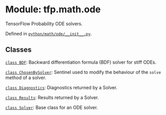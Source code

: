<div itemscope itemtype="http://developers.google.com/ReferenceObject">
<meta itemprop="name" content="tfp.math.ode" />
<meta itemprop="path" content="Stable" />
</div>

# Module: tfp.math.ode

TensorFlow Probability ODE solvers.



Defined in [`python/math/ode/__init__.py`](https://github.com/tensorflow/probability/tree/master/tensorflow_probability/python/math/ode/__init__.py).

<!-- Placeholder for "Used in" -->


## Classes

[`class BDF`](../../tfp/math/ode/BDF.md): Backward differentiation formula (BDF) solver for stiff ODEs.

[`class ChosenBySolver`](../../tfp/math/ode/ChosenBySolver.md): Sentinel used to modify the behaviour of the `solve` method of a solver.

[`class Diagnostics`](../../tfp/math/ode/Diagnostics.md): Diagnostics returned by a Solver.

[`class Results`](../../tfp/math/ode/Results.md): Results returned by a Solver.

[`class Solver`](../../tfp/math/ode/Solver.md): Base class for an ODE solver.

